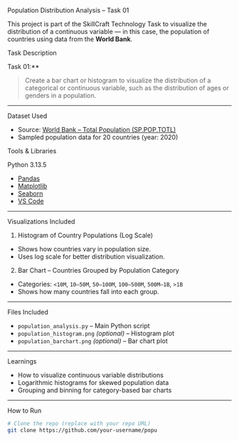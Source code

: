 Population Distribution Analysis – Task 01

This project is part of the  SkillCraft Technology Task to visualize the distribution of a continuous variable — in this case, the population of countries using data from the **World Bank**.

Task Description

Task 01:**  
> Create a bar chart or histogram to visualize the distribution of a categorical or continuous variable, such as the distribution of ages or genders in a population.

---

Dataset Used

- Source: [World Bank – Total Population (SP.POP.TOTL)](https://data.worldbank.org/indicator/SP.POP.TOTL)
- Sampled population data for 20 countries (year: 2020)



Tools & Libraries

Python 3.13.5
- [Pandas](https://pandas.pydata.org/)
- [Matplotlib](https://matplotlib.org/)
- [Seaborn](https://seaborn.pydata.org/)
- [VS Code](https://code.visualstudio.com/)

---

Visualizations Included

1. Histogram of Country Populations (Log Scale)

- Shows how countries vary in population size.
- Uses log scale for better distribution visualization.

2. Bar Chart – Countries Grouped by Population Category

- Categories: `<10M`, `10–50M`, `50–100M`, `100–500M`, `500M–1B`, `>1B`
- Shows how many countries fall into each group.

---

Files Included

- `population_analysis.py` – Main Python script
- `population_histogram.png` *(optional)* – Histogram plot
- `population_barchart.png` *(optional)* – Bar chart plot

---

Learnings

- How to visualize continuous variable distributions
- Logarithmic histograms for skewed population data
- Grouping and binning for category-based bar charts

---
How to Run

```bash
# Clone the repo (replace with your repo URL)
git clone https://github.com/your-username/popu
